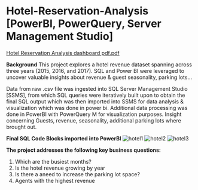 # Hotel-Reservation-Analysis [PowerBI, PowerQuery, Server Management Studio]
[Hotel Reservation Analysis dashboard pdf.pdf](https://github.com/Baliqees-Oladunjoye/Hotel-Reservation-Analysis/files/13806030/Hotel.Reservation.Analysis.dashboard.pdf.pdf)


**Background**
This project explores a hotel revenue dataset spanning across three years (2015, 2016, and 2017). SQL and Power BI were leveraged to uncover valuable insights about revenue & guest seasonality, parking lots...

Data from raw .csv file was ingested into SQL Server Management Studio [SSMS], from which SQL queries were iteratively built upon to obtain the final SQL output which was then imported into SSMS for data analysis & visualization which was done in power bi. Additional data processing was done in PowerBI with PowerQuery M for visualization purposes. Insight concerning Guests, revenue, seasonality, additional parking lots where brought out.

**Final SQL Code Blocks imported into PowerBI**
![hotel1](https://github.com/Baliqees-Oladunjoye/Hotel-Reservation-Analysis/assets/95912433/c2f660d7-ac87-4ebb-9db6-f5529f31965e)
![hotel2](https://github.com/Baliqees-Oladunjoye/Hotel-Reservation-Analysis/assets/95912433/30752637-759b-44e9-814d-0cd0a229d1c9)
![hotel3](https://github.com/Baliqees-Oladunjoye/Hotel-Reservation-Analysis/assets/95912433/a7fe7a2a-3b57-4cc4-b6f4-b0e491f8e544)

**The project addresses the following key business questions:**
1. Which are the busiest months?
2. Is the hotel revenue growing by year
3. Is there a aneed to increase the parking lot space?
4. Agents with the highest revenue
